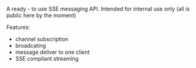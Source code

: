 A ready - to use SSE messaging API. Intended for internal use only (all is public here by the moment)

Features:
* channel subscription
* broadcating
* message deliver to one client
* SSE compliant streaming


